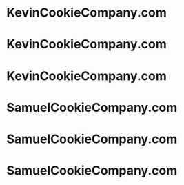 # KevinCookieCompany.com
# KevinCookieCompany.com
# KevinCookieCompany.com
# SamuelCookieCompany.com
# SamuelCookieCompany.com
# SamuelCookieCompany.com
